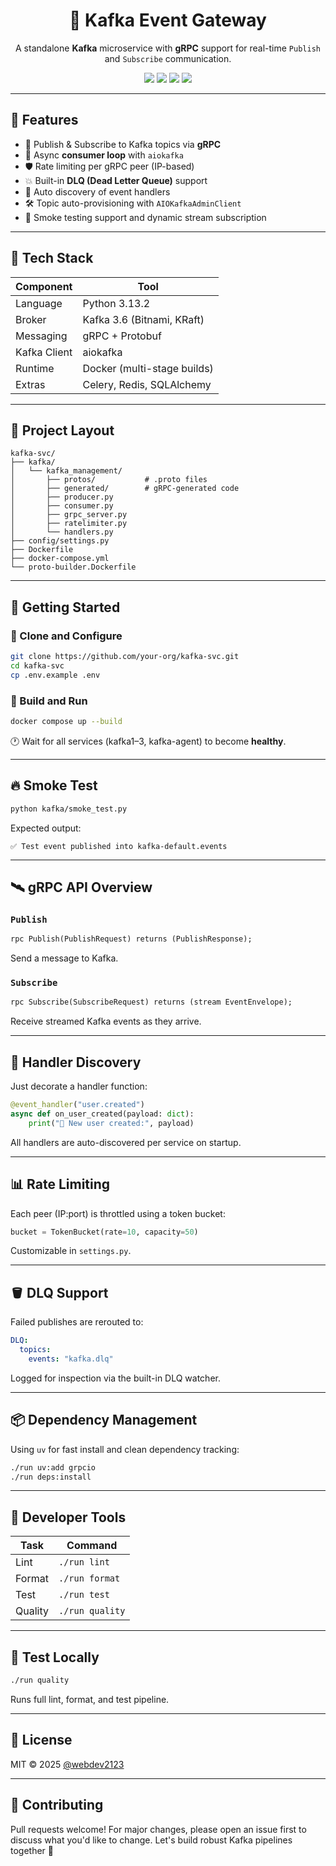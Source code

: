 <!-- README.md -->
<h1 align="center">📡 Kafka Event Gateway</h1>
<p align="center">
  A standalone <strong>Kafka</strong> microservice with <strong>gRPC</strong> support for real-time <code>Publish</code> and <code>Subscribe</code> communication.
</p>

<p align="center">
  <img src="https://img.shields.io/badge/Kafka-ready-brightgreen.svg" />
  <img src="https://img.shields.io/badge/gRPC-enabled-blue.svg" />
  <img src="https://img.shields.io/badge/Python-3.13.2-blue.svg" />
  <img src="https://img.shields.io/badge/Docker-multi--stage-blue.svg" />
</p>

---

## 🌟 Features

- 🔄 Publish & Subscribe to Kafka topics via **gRPC**
- 🧵 Async **consumer loop** with `aiokafka`
- 🛡 Rate limiting per gRPC peer (IP-based)
- 💥 Built-in **DLQ (Dead Letter Queue)** support
- 🧠 Auto discovery of event handlers
- 🛠 Topic auto-provisioning with `AIOKafkaAdminClient`
- 🧪 Smoke testing support and dynamic stream subscription

---

## 🧱 Tech Stack

| Component      | Tool                          |
|----------------|-------------------------------|
| Language       | Python 3.13.2                 |
| Broker         | Kafka 3.6 (Bitnami, KRaft)    |
| Messaging      | gRPC + Protobuf               |
| Kafka Client   | aiokafka                      |
| Runtime        | Docker (multi-stage builds)   |
| Extras         | Celery, Redis, SQLAlchemy     |

---

## 📂 Project Layout

```
kafka-svc/
├── kafka/
│   └── kafka_management/
│       ├── protos/           # .proto files
│       ├── generated/        # gRPC-generated code
│       ├── producer.py
│       ├── consumer.py
│       ├── grpc_server.py
│       ├── ratelimiter.py
│       └── handlers.py
├── config/settings.py
├── Dockerfile
├── docker-compose.yml
└── proto-builder.Dockerfile
```

---

## 🚀 Getting Started

### 🧬 Clone and Configure

```bash
git clone https://github.com/your-org/kafka-svc.git
cd kafka-svc
cp .env.example .env
```

### 🧱 Build and Run

```bash
docker compose up --build
```

🕐 Wait for all services (kafka1–3, kafka-agent) to become **healthy**.

---

## 🔥 Smoke Test

```bash
python kafka/smoke_test.py
```

Expected output:

```
✅ Test event published into kafka-default.events
```

---

## 🛰 gRPC API Overview

### `Publish`

```proto
rpc Publish(PublishRequest) returns (PublishResponse);
```

Send a message to Kafka.

### `Subscribe`

```proto
rpc Subscribe(SubscribeRequest) returns (stream EventEnvelope);
```

Receive streamed Kafka events as they arrive.

---

## 🧠 Handler Discovery

Just decorate a handler function:

```python
@event_handler("user.created")
async def on_user_created(payload: dict):
    print("👤 New user created:", payload)
```

All handlers are auto-discovered per service on startup.

---

## 📊 Rate Limiting

Each peer (IP:port) is throttled using a token bucket:

```python
bucket = TokenBucket(rate=10, capacity=50)
```

Customizable in `settings.py`.

---

## 🪣 DLQ Support

Failed publishes are rerouted to:

```yaml
DLQ:
  topics:
    events: "kafka.dlq"
```

Logged for inspection via the built-in DLQ watcher.

---

## 📦 Dependency Management

Using `uv` for fast install and clean dependency tracking:

```bash
./run uv:add grpcio
./run deps:install
```

---

## 🔧 Developer Tools

| Task      | Command            |
|-----------|--------------------|
| Lint      | `./run lint`       |
| Format    | `./run format`     |
| Test      | `./run test`       |
| Quality   | `./run quality`    |

---

## 🧪 Test Locally

```bash
./run quality
```

Runs full lint, format, and test pipeline.

---

## 📜 License

MIT © 2025 [@webdev2123](mailto:webdev2123@gmail.com)

---

## 🙌 Contributing

Pull requests welcome! For major changes, please open an issue first to discuss what you'd like to change. Let's build robust Kafka pipelines together 🚀
